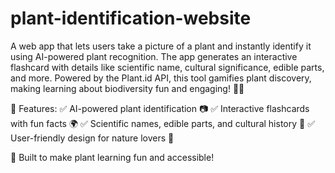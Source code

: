 # plant-identification-website

A web app that lets users take a picture of a plant and instantly identify it using AI-powered plant recognition. The app generates an interactive flashcard with details like scientific name, cultural significance, edible parts, and more. Powered by the Plant.id API, this tool gamifies plant discovery, making learning about biodiversity fun and engaging! 🌱✨

🔹 Features:
✅ AI-powered plant identification 📷
✅ Interactive flashcards with fun facts 🌍
✅ Scientific names, edible parts, and cultural history 🍃
✅ User-friendly design for nature lovers 🌿

🚀 Built to make plant learning fun and accessible!
